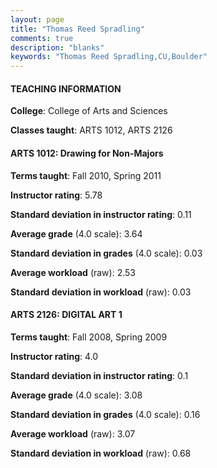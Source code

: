 ```yaml
---
layout: page
title: "Thomas Reed Spradling" 
comments: true
description: "blanks"
keywords: "Thomas Reed Spradling,CU,Boulder"
---
```

<head>
<script src="https://ajax.googleapis.com/ajax/libs/jquery/2.1.3/jquery.min.js"></script>
<script src="https://dl.dropboxusercontent.com/s/pc42nxpaw1ea4o9/highcharts.js?dl=0"></script>
<!-- <script src="../assets/js/highcharts.js"></script> -->
<style type="text/css">@font-face {
	font-family: "Bebas Neue";
	src: url(https://www.filehosting.org/file/details/544349/BebasNeue Regular.otf) format("opentype");
	}
	h1.Bebas { 
		font-family: "Bebas Neue", Verdana, Tahoma;
	}
</style>
</head>
	   
#### TEACHING INFORMATION

**College**: College of Arts and Sciences

**Classes taught**: ARTS 1012, ARTS 2126

#### ARTS 1012: Drawing for Non-Majors

**Terms taught**: Fall 2010, Spring 2011

**Instructor rating**: 5.78

**Standard deviation in instructor rating**: 0.11

**Average grade** (4.0 scale): 3.64

**Standard deviation in grades** (4.0 scale): 0.03

**Average workload** (raw): 2.53

**Standard deviation in workload** (raw): 0.03

#### ARTS 2126: DIGITAL ART 1

**Terms taught**: Fall 2008, Spring 2009

**Instructor rating**: 4.0

**Standard deviation in instructor rating**: 0.1

**Average grade** (4.0 scale): 3.08

**Standard deviation in grades** (4.0 scale): 0.16

**Average workload** (raw): 3.07

**Standard deviation in workload** (raw): 0.68


